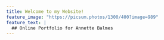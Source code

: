 ```yaml
---
title: Welcome to my Website!
feature_image: "https://picsum.photos/1300/400?image=989"
feature_text: |
  ## Online Portfolio for Annette Balmes
---
```


